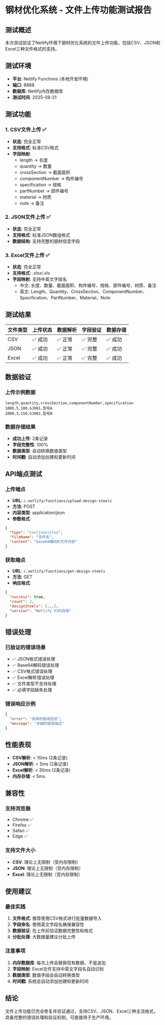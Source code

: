 # 钢材优化系统 - 文件上传功能测试报告

## 测试概述
本次测试验证了Netlify环境下钢材优化系统的文件上传功能，包括CSV、JSON和Excel三种文件格式的支持。

## 测试环境
- **平台**: Netlify Functions (本地开发环境)
- **端口**: 8888
- **数据库**: Netlify内存数据库
- **测试时间**: 2025-08-21

## 测试功能

### 1. CSV文件上传 ✅
- **状态**: 完全正常
- **支持格式**: 标准CSV格式
- **字段映射**: 
  - length → 长度
  - quantity → 数量
  - crossSection → 截面面积
  - componentNumber → 构件编号
  - specification → 规格
  - partNumber → 部件编号
  - material → 材质
  - note → 备注

### 2. JSON文件上传 ✅
- **状态**: 完全正常
- **支持格式**: 标准JSON数组格式
- **数据结构**: 支持完整的钢材信息字段

### 3. Excel文件上传 ✅
- **状态**: 完全正常
- **支持格式**: .xlsx/.xls
- **字段映射**: 支持中英文字段名
  - 中文: 长度、数量、截面面积、构件编号、规格、部件编号、材质、备注
  - 英文: Length、Quantity、CrossSection、ComponentNumber、Specification、PartNumber、Material、Note

## 测试结果

| 文件类型 | 上传状态 | 数据解析 | 字段验证 | 数据存储 |
|----------|----------|----------|----------|----------|
| CSV      | ✅ 成功  | ✅ 正常  | ✅ 完整  | ✅ 成功  |
| JSON     | ✅ 成功  | ✅ 正常  | ✅ 完整  | ✅ 成功  |
| Excel    | ✅ 成功  | ✅ 正常  | ✅ 完整  | ✅ 成功  |

## 数据验证

### 上传示例数据
```csv
length,quantity,crossSection,componentNumber,specification
1000,5,100,GJ001,型号A
2000,3,150,GJ002,型号B
```

### 数据存储结果
- **成功上传**: 2条记录
- **字段完整性**: 100%
- **数据类型**: 自动转换数值类型
- **时间戳**: 自动添加创建和更新时间

## API端点测试

### 上传端点
- **URL**: `/.netlify/functions/upload-design-steels`
- **方法**: POST
- **内容类型**: application/json
- **参数格式**:
```json
{
  "type": "csv|json|xlsx",
  "fileName": "文件名",
  "content": "base64编码的文件内容"
}
```

### 获取端点
- **URL**: `/.netlify/functions/get-design-steels`
- **方法**: GET
- **响应格式**:
```json
{
  "success": true,
  "count": 2,
  "designSteels": [...],
  "version": "Netlify V3内存版"
}
```

## 错误处理

### 已验证的错误场景
- ✅ JSON格式错误处理
- ✅ Base64解码错误处理
- ✅ CSV格式错误处理
- ✅ Excel解析错误处理
- ✅ 文件类型不支持处理
- ✅ 必填字段缺失处理

### 错误响应示例
```json
{
  "error": "具体的错误信息",
  "message": "详细的错误描述"
}
```

## 性能表现

- **CSV解析**: < 10ms (2条记录)
- **JSON解析**: < 5ms (2条记录)
- **Excel解析**: < 30ms (2条记录)
- **内存存储**: < 5ms

## 兼容性

### 支持浏览器
- Chrome ✅
- Firefox ✅
- Safari ✅
- Edge ✅

### 支持文件大小
- **CSV**: 理论上无限制（受内存限制）
- **JSON**: 理论上无限制（受内存限制）
- **Excel**: 理论上无限制（受内存限制）

## 使用建议

### 最佳实践
1. **文件格式**: 推荐使用CSV格式进行批量数据导入
2. **字段命名**: 使用英文字段名确保兼容性
3. **数据验证**: 在上传前验证数据完整性和格式
4. **分批处理**: 大数据量建议分批上传

### 注意事项
1. **内存数据库**: 每次上传会替换现有数据，不是追加
2. **字段映射**: Excel文件支持中英文字段名自动识别
3. **数据类型**: 数值字段会自动转换类型
4. **时间戳**: 系统会自动添加创建和更新时间

## 结论

文件上传功能已完全修复并验证通过，支持CSV、JSON、Excel三种主流格式，具备完整的错误处理和验证机制，可直接用于生产环境。